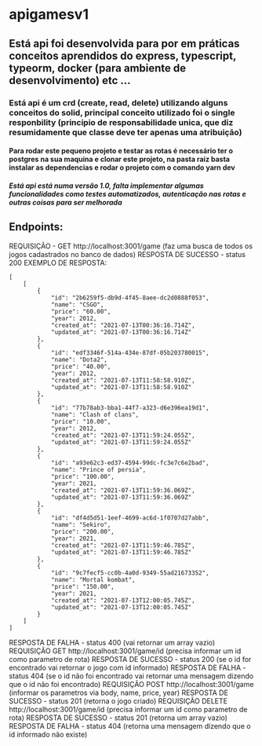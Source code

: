# apigamesv1
## Está api foi desenvolvida para por em práticas conceitos aprendidos do express, typescript, typeorm, docker (para ambiente de desenvolvimento) etc ...
### Está api é um crd (create, read, delete) utilizando alguns conceitos do solid, principal conceito utilizado foi o single responbility (principio de responsabilidade unica, que diz resumidamente que classe deve ter apenas uma atribuição)
#### Para rodar este pequeno projeto e testar as rotas é necessário ter o postgres na sua maquina e clonar este projeto, na pasta raiz basta instalar as dependencias e rodar o projeto com o comando yarn dev
##### Está api está numa versão 1.0, falta implementar algumas funcionalidades como testes automatizados, autenticação nas rotas e outras coisas para ser melhorada

## Endpoints:
REQUISIÇÃO - GET http://localhost:3001/game (faz uma busca de todos os jogos cadastrados no banco de dados)
RESPOSTA DE SUCESSO - status 200
EXEMPLO DE RESPOSTA:
```
[
    [
        {
            "id": "2b6259f5-db9d-4f45-8aee-dc2d0888f053",
            "name": "CSGO",
            "price": "60.00",
            "year": 2012,
            "created_at": "2021-07-13T00:36:16.714Z",
            "updated_at": "2021-07-13T00:36:16.714Z"
        },
        {
            "id": "edf3346f-514a-434e-87df-05b203780015",
            "name": "Dota2",
            "price": "40.00",
            "year": 2012,
            "created_at": "2021-07-13T11:58:58.910Z",
            "updated_at": "2021-07-13T11:58:58.910Z"
        },
        {
            "id": "77b78ab3-bba1-44f7-a323-d6e396ea19d1",
            "name": "Clash of clans",
            "price": "10.00",
            "year": 2012,
            "created_at": "2021-07-13T11:59:24.055Z",
            "updated_at": "2021-07-13T11:59:24.055Z"
        },
        {
            "id": "a93e62c3-ed37-4594-99dc-fc3e7c6e2bad",
            "name": "Prince of persia",
            "price": "100.00",
            "year": 2021,
            "created_at": "2021-07-13T11:59:36.069Z",
            "updated_at": "2021-07-13T11:59:36.069Z"
        },
        {
            "id": "df4d5d51-1eef-4699-ac6d-1f0707d27abb",
            "name": "Sekiro",
            "price": "200.00",
            "year": 2021,
            "created_at": "2021-07-13T11:59:46.785Z",
            "updated_at": "2021-07-13T11:59:46.785Z"
        },
        {
            "id": "9c7fecf5-cc0b-4a0d-9349-55ad21673352",
            "name": "Mortal kombat",
            "price": "150.00",
            "year": 2021,
            "created_at": "2021-07-13T12:00:05.745Z",
            "updated_at": "2021-07-13T12:00:05.745Z"
        }
    ]
]
```
RESPOSTA DE FALHA - status 400 (vai retornar um array vazio)
REQUISIÇÃO GET http://localhost:3001/game/id (precisa informar um id como parametro de rota)
RESPOSTA DE SUCESSO - status 200 (se o id for encontrado vai retornar o jogo com id informado)
RESPOSTA DE FALHA -  status 404 (se o id não foi encontrado vai retornar uma mensagem dizendo que o id não foi encontrado)
REQUISIÇÃO POST http://localhost:3001/game (informar os parametros via body, name, price, year)
RESPOSTA DE SUCESSO - status 201 (retorna o jogo criado)
REQUISIÇÃO DELETE http://localhost:3001/game/id (precisa informar um id como parametro de rota)
RESPOSTA DE SUCESSO - status 201 (retorna um array vazio)
RESPOSTA DE FALHA - status 404 (retorna uma mensagem dizendo que o id informado não existe)




